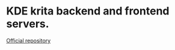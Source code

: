 # KDE krita backend and frontend servers. 
[Official repository](https://cgit.kde.org/websites/telemetry-krita-org.git/)
